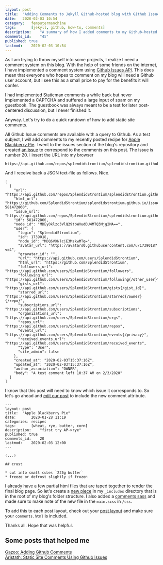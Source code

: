 ```yaml
---
layout: post
title: 	"Adding Comments to Jekyll Github-hosted blog with Github Issues"
date:	2020-02-03 10:54
category:	femputermanchine
tags:		[jekyll, github, how-to, comments] 
description: 	"A summary of how I added comments to my Github-hosted blog; albeit by requiring people to use a Github-account to interact with the comment-page"
comments_id:	"45"
published: true
lastmod:	2020-02-03 10:54
---
```


As I am trying to throw myself into some projects, I realize I need a comment system on this blog. With the help of some friends on the internet, I have implemented a comment system using [Github Issues API](https://developer.github.com/v3/issues/). This does mean that everyone who hopes to comment on my blog will need a Github user account, but I see this as a small price to pay for the benefits it will confer.

I had implemented Staticman comments a while back but never implemented a CAPTCHA and suffered a large input of spam on my guestbook. The guestbook was always meant to be a test for later post-centered discussion, but I never finished it. 

Anyway. Let's try to do a quick rundown of how to add static site comments.

All Github Issue comments are available with a query to Github. As a test subject, I will add comments to my recently posted recipe for [Apple Blackberry Pie](https://nan.nyc/recipes/apple-blackberry-pie). I went to the issues section of the blog's repository and created [an issue](https://github.com/SplendidStrontium/splendidstrontium.github.io/issues/20) to correspond to the comments on this post. The issue is number 20. I insert the URL into my browser

    https://api.github.com/repos/splendidstrontium/splendidstrontium.github.io/issues/20/comments

And I receive back a JSON text-file as follows. Nice.

    [
      {
        "url": "https://api.github.com/repos/SplendidStrontium/splendidstrontium.github.io/issues/comments/581472860",
        "html_url": "https://github.com/SplendidStrontium/splendidstrontium.github.io/issues/20#issuecomment-581472860",
        "issue_url": "https://api.github.com/repos/SplendidStrontium/splendidstrontium.github.io/issues/20",
        "id": 581472860,
        "node_id": "MDEyOklzc3VlQ29tbWVudDU4MTQ3Mjg2MA==",
        "user": {
          "login": "SplendidStrontium",
          "id": 1739018,
          "node_id": "MDQ6VXNlcjE3MzkwMTg=",
          "avatar_url": "https://avatars0.githubusercontent.com/u/1739018?v=4",
          "gravatar_id": "",
          "url": "https://api.github.com/users/SplendidStrontium",
          "html_url": "https://github.com/SplendidStrontium",
          "followers_url": "https://api.github.com/users/SplendidStrontium/followers",
          "following_url": "https://api.github.com/users/SplendidStrontium/following{/other_user}",
          "gists_url": "https://api.github.com/users/SplendidStrontium/gists{/gist_id}",
          "starred_url": "https://api.github.com/users/SplendidStrontium/starred{/owner}{/repo}",
          "subscriptions_url": "https://api.github.com/users/SplendidStrontium/subscriptions",
          "organizations_url": "https://api.github.com/users/SplendidStrontium/orgs",
          "repos_url": "https://api.github.com/users/SplendidStrontium/repos",
          "events_url": "https://api.github.com/users/SplendidStrontium/events{/privacy}",
          "received_events_url": "https://api.github.com/users/SplendidStrontium/received_events",
          "type": "User",
          "site_admin": false
        },
        "created_at": "2020-02-03T15:37:16Z",
        "updated_at": "2020-02-03T15:37:16Z",
        "author_association": "OWNER",
        "body": "A test comment left 10:37 AM on 2/3/2020"
      }
    ]

I know that this post will need to know which issue it corresponds to. So let's go ahead and [edit our post](https://raw.githubusercontent.com/SplendidStrontium/splendidstrontium.github.io/master/_posts/recipes/2020-01-28-apple-blackberry-pie.md) to include the new comment attribute.

    ---
    layout: post
    title: 	"Apple Blackberry Pie"
    date:		2020-01-28 11:19
    categories:	recipes
    tags:		[wheat, rye, butter, corn] 
    description: 	"first try AP->rye"
    published: true
    comments_id:	20
    lastmod:	2020-02-03 12:00
    ---
    
    (...)
    
    ## crust
    
    * cut into small cubes `225g butter`
    * freeze or defrost slightly if frozen

I already have a few partial html files that are taped together to render the final blog page. So let's create a [new piece](https://github.com/SplendidStrontium/splendidstrontium.github.io/blob/master/_includes/comments.html) in my `_includes` directory that is in the root of my blog's folder structure. I also added a [comments sass](https://github.com/SplendidStrontium/splendidstrontium.github.io/blob/master/_sass/_comments.scss) and made sure to make note of the new file in the `main.scss` in `/css`.

To add this to each post layout, check out your [post layout](https://github.com/SplendidStrontium/splendidstrontium.github.io/blob/master/_layouts/post.html) and make sure your `comments.html` is included.

Thanks all. Hope that was helpful.

## Some posts that helped me

[Gazoo: Adding Github Comments](http://donw.io/post/github-comments/)<br>
[Aristath: Static Site Comments Using Github Issues](https://aristath.github.io/blog/static-site-comments-using-github-issues-api)

